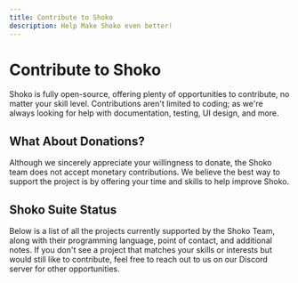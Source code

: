 ```yaml
---
title: Contribute to Shoko
description: Help Make Shoko even better!
---
```


<script setup>
const projectsColumns = [
  { name: 'Project', header: 'Project', width: '20%' },
  { name: 'Language', header: 'Language', width: '15%' },
  { name: 'Maintainer(s)', header: 'Maintainer(s)' },
  { name: 'Additional Notes', header: 'Additional Notes' }
];

const projectsData = [
  {
    Project: '[Shoko Server](https://github.com/ShokoAnime/ShokoServer)',
    Language: 'C# / .NET',
    'Maintainer(s)': 'Da3dsoul',
    'Additional Notes': 'Tons of small tasks to help get you familiar with the codebase.'
  },
  {
    Project: '[Shoko Web UI](https://github.com/ShokoAnime/Shoko-WebUI)',
    Language: 'JS / React',
    'Maintainer(s)': 'Avael / Mohan226 / Elemental Crisis',
    'Additional Notes': 'Bug fixes and minor enhancements to help get you familiar with the codebase.'
  },
  {
    Project: '[ShokoDocs](https://github.com/ShokoAnime/ShokoDocs)',
    Language: 'Markdown',
    'Maintainer(s)': 'Elemental Crisis',
    'Additional Notes': 'Updating and adding new pages.'
  },
  {
    Project: '[ShokoMetadata](https://github.com/Cazzar/ShokoMetadata.bundle)',
    Language: 'Python',
    'Maintainer(s)': 'Cazzar',
    'Additional Notes': 'No active work at the moment, but ongoing refactoring and improvements are always welcome.'
  },
  {
    Project: '[Shoko Relay](https://github.com/natyusha/ShokoRelay.bundle)',
    Language: 'Python',
    'Maintainer(s)': 'Natyusha',
    'Additional Notes': 'No active work at the moment, but ongoing refactoring and improvements are always welcome.'
  },
  {
    Project: '[Shokofin](https://github.com/ShokoAnime/Shokofin)',
    Language: 'C#',
    'Maintainer(s)': 'Revam',
    'Additional Notes': 'No active work at the moment, but ongoing refactoring and improvements are always welcome.'
  },
  {
    Project: '[Shokodi](https://github.com/ShokoAnime/Shokodi)',
    Language: 'C#',
    'Maintainer(s)': 'Da3dsoul',
    'Additional Notes': 'No active work at the moment, but ongoing refactoring and improvements are always welcome.'
  },
  {
    Project: '[My Anime 3](https://github.com/ShokoAnime/MyAnime3)',
    Language: 'C#',
    'Maintainer(s)': 'Da3dsoul',
    'Additional Notes': 'Major refactor & possible rebuild for MediaPortal 2.'
  }
];
</script>

# Contribute to Shoko

Shoko is fully open-source, offering plenty of opportunities to contribute, no matter your skill level. Contributions
aren't limited to coding; as we're always looking for help with documentation, testing, UI design, and more.

## What About Donations?

Although we sincerely appreciate your willingness to donate, the Shoko team does not accept monetary contributions. We
believe the best way to support the project is by offering your time and skills to help improve Shoko.

## Shoko Suite Status

Below is a list of all the projects currently supported by the Shoko Team, along with their programming language, point
of contact, and additional notes. If you don't see a project that matches your skills or interests but would still like
to contribute, feel free to reach out to us on our Discord server for other opportunities.

<EasyTable :columns="projectsColumns" :data="projectsData" />

